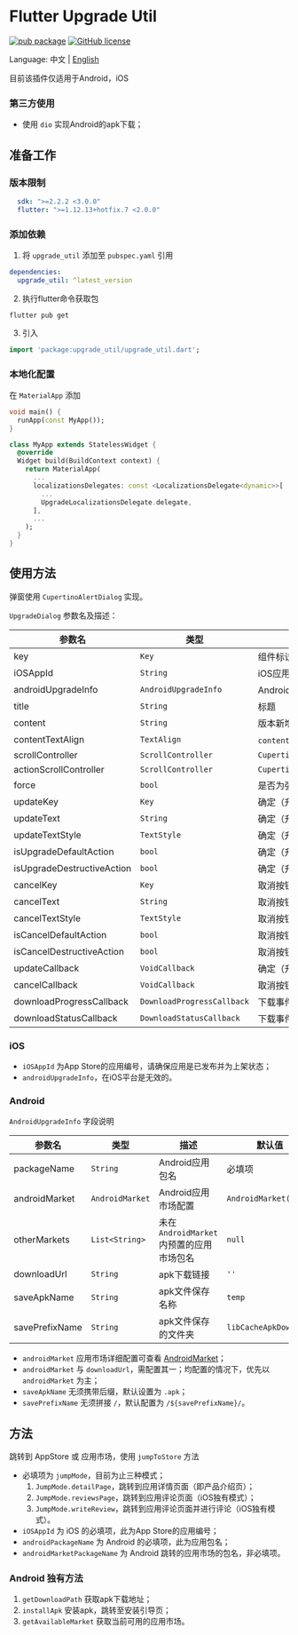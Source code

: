 # Flutter Upgrade Util

[![pub package](https://img.shields.io/pub/v/upgrade_util)](https://pub.dev/packages/upgrade_util)
[![GitHub license](https://img.shields.io/github/license/LiWenHui96/upgrade_util?label=协议&style=flat-square)](https://github.com/LiWenHui96/upgrade_util/blob/master/LICENSE)

Language: 中文 | [English](README.md)

目前该插件仅适用于Android，iOS

### 第三方使用

* 使用 `dio` 实现Android的apk下载；

## 准备工作

### 版本限制

```yaml
  sdk: ">=2.2.2 <3.0.0"
  flutter: ">=1.12.13+hotfix.7 <2.0.0"
```

### 添加依赖

1. 将 `upgrade_util` 添加至 `pubspec.yaml` 引用

```yaml
dependencies:
  upgrade_util: ^latest_version
```

2. 执行flutter命令获取包

```
flutter pub get
```

3. 引入

```dart
import 'package:upgrade_util/upgrade_util.dart';
```

### 本地化配置

在 `MaterialApp` 添加

```dart
void main() {
  runApp(const MyApp());
}

class MyApp extends StatelessWidget {
  @override
  Widget build(BuildContext context) {
    return MaterialApp(
      ...
      localizationsDelegates: const <LocalizationsDelegate<dynamic>>[
        ...
        UpgradeLocalizationsDelegate.delegate,
      ],
      ...
    );
  }
}
```

## 使用方法

弹窗使用 `CupertinoAlertDialog` 实现。

`UpgradeDialog` 参数名及描述：

| 参数名                        | 类型                         | 描述                                            | 默认值                                           |
|----------------------------|----------------------------|-----------------------------------------------|-----------------------------------------------|
| key                        | `Key`                      | 组件标识符                                         | `ObjectKey(context)`                          |
| iOSAppId                   | `String`                   | iOS应用商店编号                                     | 必填项                                           |
| androidUpgradeInfo         | `AndroidUpgradeInfo`       | Android升级信息                                   | 必填项                                           |
| title                      | `String`                   | 标题                                            | `UpgradeLocalizations.of(context).title`      |
| content                    | `String`                   | 版本新增内容                                        | `UpgradeLocalizations.of(context).content`    |
| contentTextAlign           | `TextAlign`                | `content` 对齐方式                                | `TextAlign.start`                             |
| scrollController           | `ScrollController`         | `CupertinoAlertDialog.scrollController`       | `null`                                        |
| actionScrollController     | `ScrollController`         | `CupertinoAlertDialog.actionScrollController` | `null`                                        |
| force                      | `bool`                     | 是否为强制更新                                       | `false`                                       |
| updateKey                  | `Key`                      | 确定（升级）按钮的组件标识符                                | `null`                                        |
| updateText                 | `String`                   | 确定（升级）按钮的文字显示                                 | `UpgradeLocalizations.of(context).updateText` |
| updateTextStyle            | `TextStyle`                | 确定（升级）按钮的文字风格                                 | `null`                                        |
| isUpgradeDefaultAction     | `bool`                     | 确定（升级）按钮是否为默认选项                               | `false`                                       |
| isUpgradeDestructiveAction | `bool`                     | 确定（升级）按钮是否为销毁操作                               | `false`                                       |
| cancelKey                  | `Key`                      | 取消按钮的组件标识符                                    | `null`                                        |
| cancelText                 | `String`                   | 取消按钮的文字显示                                     | `UpgradeLocalizations.of(context).cancelText` |
| cancelTextStyle            | `TextStyle`                | 取消按钮的文字风格                                     | `null`                                        |
| isCancelDefaultAction      | `bool`                     | 取消按钮是否为默认选项                                   | `false`                                       |
| isCancelDestructiveAction  | `bool`                     | 取消按钮是否为销毁操作                                   | `true`                                        |
| updateCallback             | `VoidCallback`             | 确定（升级）按钮的点击事件监听                               | `null`                                        |
| cancelCallback             | `VoidCallback`             | 取消按钮的点击事件监听                                   | `null`                                        |
| downloadProgressCallback   | `DownloadProgressCallback` | 下载事件的进度监听                                     | `null`                                        |
| downloadStatusCallback     | `DownloadStatusCallback`   | 下载事件的状态监听                                     | `null`                                        |

### iOS

* `iOSAppId` 为App Store的应用编号，请确保应用是已发布并为上架状态；
* `androidUpgradeInfo`，在iOS平台是无效的。

### Android

`AndroidUpgradeInfo` 字段说明

| 参数名            | 类型              | 描述                            | 默认值                   |
|----------------|-----------------|-------------------------------|-----------------------|
| packageName    | `String`        | Android应用包名                   | 必填项                   |
| androidMarket  | `AndroidMarket` | Android应用市场配置                 | `AndroidMarket()`     |
| otherMarkets   | `List<String>`  | 未在 `AndroidMarket` 内预置的应用市场包名 | `null`                |
| downloadUrl    | `String`        | apk下载链接                       | `''`                  |
| saveApkName    | `String`        | apk文件保存名称                     | `temp`                |
| savePrefixName | `String`        | apk文件保存的文件夹                   | `libCacheApkDownload` |

* `androidMarket` 应用市场详细配置可查看 [AndroidMarket](lib/src/android/android_market.dart)；
* `androidMarket` 与 `downloadUrl`，需配置其一；均配置的情况下，优先以 `androidMarket` 为主；
* `saveApkName` 无须携带后缀，默认设置为 `.apk`；
* `savePrefixName` 无须拼接 `/`，默认配置为 `/${savePrefixName}/`。

## 方法

跳转到 AppStore 或 应用市场，使用 `jumpToStore` 方法

* 必填项为 `jumpMode`，目前为止三种模式；
    1. `JumpMode.detailPage`，跳转到应用详情页面（即产品介绍页）；
    2. `JumpMode.reviewsPage`，跳转到应用评论页面（iOS独有模式）；
    3. `JumpMode.writeReview`，跳转到应用评论页面并进行评论（iOS独有模式）。
* `iOSAppId` 为 iOS 的必填项，此为App Store的应用编号；
* `androidPackageName` 为 Android 的必填项，此为应用包名；
* `androidMarketPackageName` 为 Android 跳转的应用市场的包名，非必填项。

### Android 独有方法

1. `getDownloadPath` 获取apk下载地址；
2. `installApk` 安装apk，跳转至安装引导页；
3. `getAvailableMarket` 获取当前可用的应用市场。

